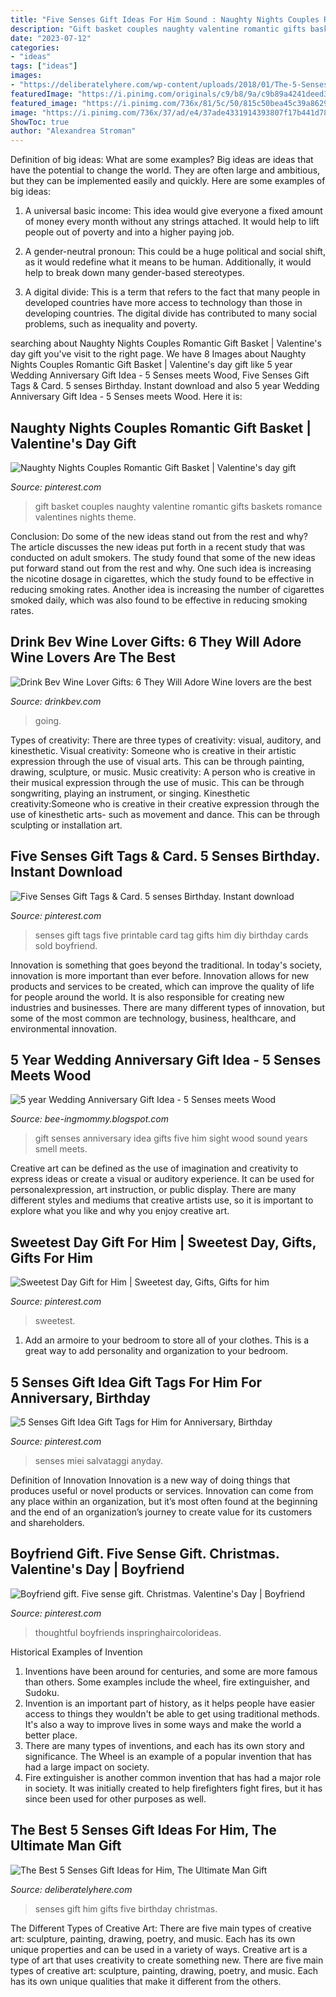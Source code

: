 ```yaml
---
title: "Five Senses Gift Ideas For Him Sound : Naughty Nights Couples Romantic Gift Basket"
description: "Gift basket couples naughty valentine romantic gifts baskets romance valentines nights theme"
date: "2023-07-12"
categories:
- "ideas"
tags: ["ideas"]
images:
- "https://deliberatelyhere.com/wp-content/uploads/2018/01/The-5-Senses-Gift.jpg"
featuredImage: "https://i.pinimg.com/originals/c9/b8/9a/c9b89a4241deed359ced4aa8dc688778.jpg"
featured_image: "https://i.pinimg.com/736x/81/5c/50/815c50bea45c39a8629714ddbb1dfa76.jpg"
image: "https://i.pinimg.com/736x/37/ad/e4/37ade4331914393807f17b441d786841.jpg"
ShowToc: true
author: "Alexandrea Stroman"
---
```



Definition of big ideas: What are some examples?
Big ideas are ideas that have the potential to change the world. They are often large and ambitious, but they can be implemented easily and quickly. Here are some examples of big ideas:
1. A universal basic income: This idea would give everyone a fixed amount of money every month without any strings attached. It would help to lift people out of poverty and into a higher paying job.

2. A gender-neutral pronoun: This could be a huge political and social shift, as it would redefine what it means to be human. Additionally, it would help to break down many gender-based stereotypes.

3. A digital divide: This is a term that refers to the fact that many people in developed countries have more access to technology than those in developing countries. The digital divide has contributed to many social problems, such as inequality and poverty.

	

		
searching about Naughty Nights Couples Romantic Gift Basket | Valentine&#039;s day gift you've visit to the right page. We have 8 Images about Naughty Nights Couples Romantic Gift Basket | Valentine&#039;s day gift like 5 year Wedding Anniversary Gift Idea - 5 Senses meets Wood, Five Senses Gift Tags &amp; Card. 5 senses Birthday. Instant download and also 5 year Wedding Anniversary Gift Idea - 5 Senses meets Wood. Here it is:
		
    
## Naughty Nights Couples Romantic Gift Basket | Valentine&#039;s Day Gift

<img loading=lazy src="https://i.pinimg.com/originals/a3/3d/7f/a33d7f60569a603b9d582c20f27f9eaf.jpg" onerror="this.onerror=null;this.src='https://tse3.mm.bing.net/th?id=OIP.oPeYnKNftoVQpkeufZ0gPQHaG3&amp;pid=15.1';" alt="Naughty Nights Couples Romantic Gift Basket | Valentine&#039;s day gift">

_Source: pinterest.com_

>gift basket couples naughty valentine romantic gifts baskets romance valentines nights theme. 

	

Conclusion: Do some of the new ideas stand out from the rest and why?
The article discusses the new ideas put forth in a recent study that was conducted on adult smokers. The study found that some of the new ideas put forward stand out from the rest and why. One such idea is increasing the nicotine dosage in cigarettes, which the study found to be effective in reducing smoking rates. Another idea is increasing the number of cigarettes smoked daily, which was also found to be effective in reducing smoking rates.

    
## Drink Bev Wine Lover Gifts: 6 They Will Adore Wine Lovers Are The Best

<img loading=lazy src="http://cdn.shopify.com/s/files/1/3001/0772/articles/6-wine-lover-gifts-they-will-adore-124422_1200x1200.jpg?v=1618094905" onerror="this.onerror=null;this.src='https://tse1.mm.bing.net/th?id=OIP.04axdIB38LFO8XshqHYmGgHaE8&amp;pid=15.1';" alt="Drink Bev Wine Lover Gifts: 6 They Will Adore Wine lovers are the best">

_Source: drinkbev.com_

>going. 

	

Types of creativity: There are three types of creativity: visual, auditory, and kinesthetic.
Visual creativity: Someone who is creative in their artistic expression through the use of visual arts. This can be through painting, drawing, sculpture, or music. Music creativity: A person who is creative in their musical expression through the use of music. This can be through songwriting, playing an instrument, or singing. Kinesthetic creativity:Someone who is creative in their creative expression through the use of kinesthetic arts- such as movement and dance. This can be through sculpting or installation art.

    
## Five Senses Gift Tags &amp; Card. 5 Senses Birthday. Instant Download

<img loading=lazy src="https://i.pinimg.com/736x/37/ad/e4/37ade4331914393807f17b441d786841.jpg" onerror="this.onerror=null;this.src='https://tse3.mm.bing.net/th?id=OIP.4an19o0HqoAr6zZinmxtcAHaJl&amp;pid=15.1';" alt="Five Senses Gift Tags &amp; Card. 5 senses Birthday. Instant download">

_Source: pinterest.com_

>senses gift tags five printable card tag gifts him diy birthday cards sold boyfriend. 

	

Innovation is something that goes beyond the traditional. In today's society, innovation is more important than ever before. Innovation allows for new products and services to be created, which can improve the quality of life for people around the world. It is also responsible for creating new industries and businesses. There are many different types of innovation, but some of the most common are technology, business, healthcare, and environmental innovation.

    
## 5 Year Wedding Anniversary Gift Idea - 5 Senses Meets Wood

<img loading=lazy src="https://1.bp.blogspot.com/-cdmnBrm2aTQ/XPVhuohI9QI/AAAAAAAAnJA/Plpw71MnHaMwZq8Irtng3PMvpzfvSMcqACKgBGAs/s1600/IMG_20190520_150910.jpg" onerror="this.onerror=null;this.src='https://tse2.mm.bing.net/th?id=OIP.WaTE0EVuKpFpaSXY96JOZQHaHa&amp;pid=15.1';" alt="5 year Wedding Anniversary Gift Idea - 5 Senses meets Wood">

_Source: bee-ingmommy.blogspot.com_

>gift senses anniversary idea gifts five him sight wood sound years smell meets. 

	

Creative art can be defined as the use of imagination and creativity to express ideas or create a visual or auditory experience. It can be used for personalexpression, art instruction, or public display. There are many different styles and mediums that creative artists use, so it is important to explore what you like and why you enjoy creative art.

    
## Sweetest Day Gift For Him | Sweetest Day, Gifts, Gifts For Him

<img loading=lazy src="https://i.pinimg.com/736x/81/5c/50/815c50bea45c39a8629714ddbb1dfa76.jpg" onerror="this.onerror=null;this.src='https://tse2.mm.bing.net/th?id=OIP.JNQ8EJLVQQFJ9yUf4j-UYgHaJ3&amp;pid=15.1';" alt="Sweetest Day Gift for Him | Sweetest day, Gifts, Gifts for him">

_Source: pinterest.com_

>sweetest. 

	

1. Add an armoire to your bedroom to store all of your clothes. This is a great way to add personality and organization to your bedroom.

    
## 5 Senses Gift Idea Gift Tags For Him For Anniversary, Birthday

<img loading=lazy src="https://i.pinimg.com/736x/ac/da/73/acda73fddfdadd43ddf07c5d1ebb9278.jpg" onerror="this.onerror=null;this.src='https://tse3.mm.bing.net/th?id=OIP.W5TJENzT7x9TclxvalGilgHaNK&amp;pid=15.1';" alt="5 Senses Gift Idea Gift Tags for Him for Anniversary, Birthday">

_Source: pinterest.com_

>senses miei salvataggi anyday. 

	

Definition of Innovation
Innovation is a new way of doing things that produces useful or novel products or services. Innovation can come from any place within an organization, but it’s most often found at the beginning and the end of an organization’s journey to create value for its customers and shareholders.

    
## Boyfriend Gift. Five Sense Gift. Christmas. Valentine&#039;s Day | Boyfriend

<img loading=lazy src="https://i.pinimg.com/originals/c9/b8/9a/c9b89a4241deed359ced4aa8dc688778.jpg" onerror="this.onerror=null;this.src='https://tse1.mm.bing.net/th?id=OIP.o5DkNRq6NG3LvGsczXAYvAHaJ4&amp;pid=15.1';" alt="Boyfriend gift. Five sense gift. Christmas. Valentine&#039;s Day | Boyfriend">

_Source: pinterest.com_

>thoughtful boyfriends inspringhaircolorideas. 

	

Historical Examples of Invention
1. Inventions have been around for centuries, and some are more famous than others. Some examples include the wheel, fire extinguisher, and Sudoku.
2. Invention is an important part of history, as it helps people have easier access to things they wouldn't be able to get using traditional methods. It's also a way to improve lives in some ways and make the world a better place.
3. There are many types of inventions, and each has its own story and significance. The Wheel is an example of a popular invention that has had a large impact on society.
4. Fire extinguisher is another common invention that has had a major role in society. It was initially created to help firefighters fight fires, but it has since been used for other purposes as well.

    
## The Best 5 Senses Gift Ideas For Him, The Ultimate Man Gift

<img loading=lazy src="https://deliberatelyhere.com/wp-content/uploads/2018/01/The-5-Senses-Gift.jpg" onerror="this.onerror=null;this.src='https://tse4.mm.bing.net/th?id=OIP.uqU8TpCqb6QumPCkS2jS-AHaLH&amp;pid=15.1';" alt="The Best 5 Senses Gift Ideas for Him, The Ultimate Man Gift">

_Source: deliberatelyhere.com_

>senses gift him gifts five birthday christmas. 

	

The Different Types of Creative Art: There are five main types of creative art: sculpture, painting, drawing, poetry, and music. Each has its own unique properties and can be used in a variety of ways.
Creative art is a type of art that uses creativity to create something new. There are five main types of creative art: sculpture, painting, drawing, poetry, and music. Each has its own unique qualities that make it different from the others.

